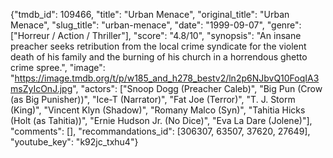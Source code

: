 {"tmdb_id": 109466, "title": "Urban Menace", "original_title": "Urban Menace", "slug_title": "urban-menace", "date": "1999-09-07", "genre": ["Horreur / Action / Thriller"], "score": "4.8/10", "synopsis": "An insane preacher seeks retribution from the local crime syndicate for the violent death of his family and the burning of his church in a horrendous ghetto crime spree.", "image": "https://image.tmdb.org/t/p/w185_and_h278_bestv2/ln2p6NJbvQ10FoqIA3msZyIcOnJ.jpg", "actors": ["Snoop Dogg (Preacher Caleb)", "Big Pun (Crow (as Big Punisher))", "Ice-T (Narrator)", "Fat Joe (Terror)", "T. J. Storm (King)", "Vincent Klyn (Shadow)", "Romany Malco (Syn)", "Tahitia Hicks (Holt (as Tahitia))", "Ernie Hudson Jr. (No Dice)", "Eva La Dare (Jolene)"], "comments": [], "recommandations_id": [306307, 63507, 37620, 27649], "youtube_key": "k92jc_txhu4"}